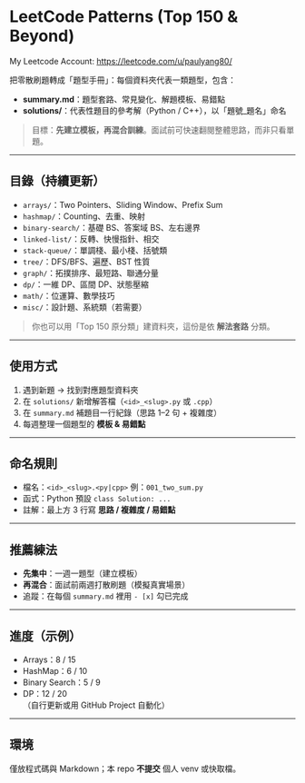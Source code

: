 # LeetCode Patterns (Top 150 & Beyond)

My Leetcode Account: https://leetcode.com/u/paulyang80/

把零散刷題轉成「題型手冊」：每個資料夾代表一類題型，包含：
- **summary.md**：題型套路、常見變化、解題模板、易錯點
- **solutions/**：代表性題目的參考解（Python / C++），以「題號_題名」命名

> 目標：**先建立模板，再混合訓練**。面試前可快速翻閱整體思路，而非只看單題。

---

## 目錄（持續更新）
- `arrays/`：Two Pointers、Sliding Window、Prefix Sum
- `hashmap/`：Counting、去重、映射
- `binary-search/`：基礎 BS、答案域 BS、左右邊界
- `linked-list/`：反轉、快慢指針、相交
- `stack-queue/`：單調棧、最小棧、括號類
- `tree/`：DFS/BFS、遍歷、BST 性質
- `graph/`：拓撲排序、最短路、聯通分量
- `dp/`：一維 DP、區間 DP、狀態壓縮
- `math/`：位運算、數學技巧
- `misc/`：設計題、系統類（若需要）

> 你也可以用「Top 150 原分類」建資料夾，這份是依 **解法套路** 分類。

---

## 使用方式
1. 遇到新題 → 找到對應題型資料夾
2. 在 `solutions/` 新增解答檔（`<id>_<slug>.py` 或 `.cpp`）
3. 在 `summary.md` 補題目一行紀錄（思路 1–2 句 + 複雜度）
4. 每週整理一個題型的 **模板 & 易錯點**

---

## 命名規則
- 檔名：`<id>_<slug>.<py|cpp>` 例：`001_two_sum.py`
- 函式：Python 預設 `class Solution: ...`
- 註解：最上方 3 行寫 **思路 / 複雜度 / 易錯點**

---

## 推薦練法
- **先集中**：一週一題型（建立模板）
- **再混合**：面試前兩週打散刷題（模擬真實場景）
- 追蹤：在每個 `summary.md` 裡用 `- [x]` 勾已完成

---

## 進度（示例）
- Arrays：8 / 15  
- HashMap：6 / 10  
- Binary Search：5 / 9  
- DP：12 / 20  
（自行更新或用 GitHub Project 自動化）

---

## 環境
僅放程式碼與 Markdown；本 repo **不提交** 個人 venv 或快取檔。

